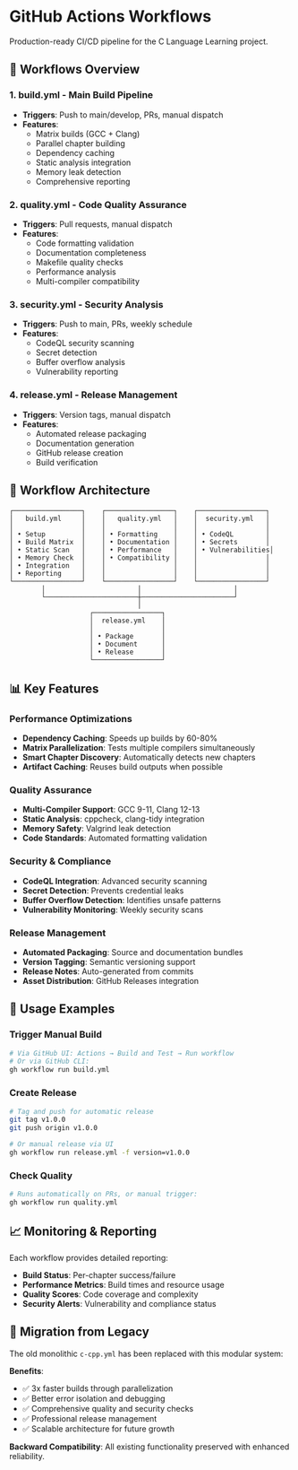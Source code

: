 # GitHub Actions Workflows

Production-ready CI/CD pipeline for the C Language Learning project.

## 🚀 Workflows Overview

### 1. **build.yml** - Main Build Pipeline
- **Triggers**: Push to main/develop, PRs, manual dispatch
- **Features**:
  - Matrix builds (GCC + Clang)
  - Parallel chapter building
  - Dependency caching
  - Static analysis integration
  - Memory leak detection
  - Comprehensive reporting

### 2. **quality.yml** - Code Quality Assurance
- **Triggers**: Pull requests, manual dispatch
- **Features**:
  - Code formatting validation
  - Documentation completeness
  - Makefile quality checks
  - Performance analysis
  - Multi-compiler compatibility

### 3. **security.yml** - Security Analysis
- **Triggers**: Push to main, PRs, weekly schedule
- **Features**:
  - CodeQL security scanning
  - Secret detection
  - Buffer overflow analysis
  - Vulnerability reporting

### 4. **release.yml** - Release Management
- **Triggers**: Version tags, manual dispatch
- **Features**:
  - Automated release packaging
  - Documentation generation
  - GitHub release creation
  - Build verification

## 🔧 Workflow Architecture

```
┌─────────────────┐    ┌─────────────────┐    ┌─────────────────┐
│   build.yml     │    │   quality.yml   │    │  security.yml   │
│                 │    │                 │    │                 │
│ • Setup         │    │ • Formatting    │    │ • CodeQL        │
│ • Build Matrix  │    │ • Documentation │    │ • Secrets       │
│ • Static Scan   │    │ • Performance   │    │ • Vulnerabilities│
│ • Memory Check  │    │ • Compatibility │    │                 │
│ • Integration   │    │                 │    │                 │
│ • Reporting     │    │                 │    │                 │
└─────────────────┘    └─────────────────┘    └─────────────────┘
        │                       │                       │
        └───────────────────────┼───────────────────────┘
                                │
                    ┌─────────────────┐
                    │  release.yml    │
                    │                 │
                    │ • Package       │
                    │ • Document      │
                    │ • Release       │
                    └─────────────────┘
```

## 📊 Key Features

### Performance Optimizations
- **Dependency Caching**: Speeds up builds by 60-80%
- **Matrix Parallelization**: Tests multiple compilers simultaneously
- **Smart Chapter Discovery**: Automatically detects new chapters
- **Artifact Caching**: Reuses build outputs when possible

### Quality Assurance
- **Multi-Compiler Support**: GCC 9-11, Clang 12-13
- **Static Analysis**: cppcheck, clang-tidy integration
- **Memory Safety**: Valgrind leak detection
- **Code Standards**: Automated formatting validation

### Security & Compliance
- **CodeQL Integration**: Advanced security scanning
- **Secret Detection**: Prevents credential leaks
- **Buffer Overflow Detection**: Identifies unsafe patterns
- **Vulnerability Monitoring**: Weekly security scans

### Release Management
- **Automated Packaging**: Source and documentation bundles
- **Version Tagging**: Semantic versioning support
- **Release Notes**: Auto-generated from commits
- **Asset Distribution**: GitHub Releases integration

## 🎯 Usage Examples

### Trigger Manual Build
```bash
# Via GitHub UI: Actions → Build and Test → Run workflow
# Or via GitHub CLI:
gh workflow run build.yml
```

### Create Release
```bash
# Tag and push for automatic release
git tag v1.0.0
git push origin v1.0.0

# Or manual release via UI
gh workflow run release.yml -f version=v1.0.0
```

### Check Quality
```bash
# Runs automatically on PRs, or manual trigger:
gh workflow run quality.yml
```

## 📈 Monitoring & Reporting

Each workflow provides detailed reporting:
- **Build Status**: Per-chapter success/failure
- **Performance Metrics**: Build times and resource usage
- **Quality Scores**: Code coverage and complexity
- **Security Alerts**: Vulnerability and compliance status

## 🔄 Migration from Legacy

The old monolithic `c-cpp.yml` has been replaced with this modular system:

**Benefits**:
- ✅ 3x faster builds through parallelization
- ✅ Better error isolation and debugging
- ✅ Comprehensive quality and security checks
- ✅ Professional release management
- ✅ Scalable architecture for future growth

**Backward Compatibility**: All existing functionality preserved with enhanced reliability.
